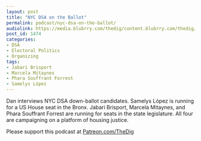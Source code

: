 ```yaml
---
layout: post
title: "NYC DSA on the Ballot"
permalink: podcast/nyc-dsa-on-the-ballot/
audiolink: https://media.blubrry.com/thedig/content.blubrry.com/thedig/The_Dig-EP_246-NYC-DSA.mp3
post_id: 1474
categories: 
- DSA
- Electoral Politics
- Organizing
tags: 
- Jabari Brisport
- Marcela Mitaynes
- Phara Souffrant Forrest
- Samelys López
---
```


Dan interviews NYC DSA down-ballot candidates. Samelys López is running for a US House seat in the Bronx. Jabari Brisport, Marcela Mitaynes, and Phara Souffrant Forrest are running for seats in the state legislature. All four are campaigning on a platform of housing justice.

Please support this podcast at 
[Patreon.com/TheDig](https://Patreon.com/TheDig)